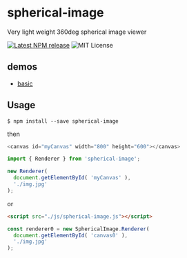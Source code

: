 # spherical-image

Very light weight 360deg spherical image viewer

[![Latest NPM release](https://img.shields.io/npm/v/spherical-image.svg)](https://www.npmjs.com/package/spherical-image)
![MIT License](https://img.shields.io/npm/l/spherical-image.svg)

## demos

- [basic](https://yomotsu.github.io/spherical-image/examples/index.html)

## Usage

```shell
$ npm install --save spherical-image
```

then
```javascript
<canvas id="myCanvas" width="800" height="600"></canvas>
```

```javascript
import { Renderer } from 'spherical-image';

new Renderer(
  document.getElementById( 'myCanvas' ),
  './img.jpg'
);
```

or

```html
<script src="./js/spherical-image.js"></script>
```

```javascript
const renderer0 = new SphericalImage.Renderer(
  document.getElementById( 'canvas0' ),
  './img.jpg'
);
```
